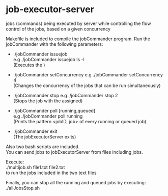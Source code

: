# job-executor-server
jobs (commands) being executed by server while controlling the flow control of the jobs, based on a given concurrency

Makefile is included to compile the jobCommander program.
Run the jobCommander with the following parameters:

* ./jobCommander issuejob <job>  
e.g ./jobCommander issuejob ls -l  
(Executes the <job command>)

* ./jobCommander setConcurrency <N>
e.g ./jobCommander setConcurrency 4  
(Changes the concurrency of the jobs that can be run simultaneously)

* ./jobCommander stop <jobID>
e.g ./jobCommander stop 2  
(Stops the job with the <jobID> assigned)

* ./jobCommander poll [running,queued]  
e.g ./jobCommander poll running  
(Prints the pattern <jobID, job> of every running or queued job)

* ./jobCommander exit  
(The jobExecutorServer exits)  


Also two bash scripts are included.  
You can send jobs to jobExecutorServer from files including jobs.  

Execute:  
./multijob.sh file1.txt file2.txt  
to run the jobs included in the two text files  

Finally, you can stop all the running and queued jobs by executing:  
./allJobsStop.sh

